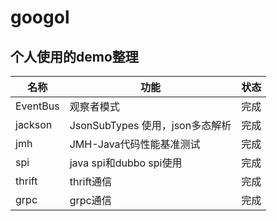 # googol

## 个人使用的demo整理

|名称|功能|状态|
|----|----|----|
|EventBus|观察者模式|完成|
|jackson|JsonSubTypes 使用，json多态解析|完成|
|jmh|JMH-Java代码性能基准测试|完成|
|spi|java spi和dubbo spi使用|完成|
|thrift|thrift通信|完成|
|grpc|grpc通信|完成|
